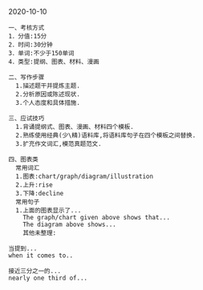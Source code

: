2020-10-10

    一、考核方式
    1．分值:15分
    2．时间:30分钟
    3．单词:不少于150单词
    4．类型:提纲、图表、材料、漫画
  
    二、写作步骤
      1.描述题干并提炼主题.
      2.分析原因或陈述现状.
      3.个人态度和具体措施.

    三、应试技巧
      1.背诵提纲式、图表、漫画、材料四个模板.
      2.熟练使用经典(少\精)语料库,将语料库句子在四个模板之间替换.
      3.扩充作文词汇,模范真题范文.

    四、图表类
      常用词汇
      1.图表:chart/graph/diagram/illustration
      2.上升:rise
      3.下降:decline
      常用句子
      1.上面的图表显示了...
        The graph/chart given above shows that...
        The diagram above shows...
        其他未整理:
    
    当提到...
    when it comes to..
    
    接近三分之一的...
    nearly one third of...
    
    
